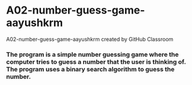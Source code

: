 # A02-number-guess-game-aayushkrm
A02-number-guess-game-aayushkrm created by GitHub Classroom

### The program is a simple number guessing game where the computer tries to guess a number that the user is thinking of. The program uses a binary search algorithm to guess the number.
